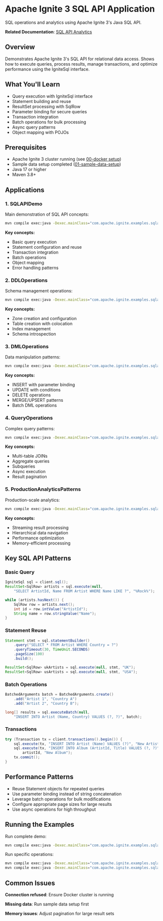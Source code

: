 # Apache Ignite 3 SQL API Application

SQL operations and analytics using Apache Ignite 3's Java SQL API.

**Related Documentation**: [SQL API Analytics](../../docs/03-data-access-apis/02-sql-api-analytics.md)

## Overview

Demonstrates Apache Ignite 3's SQL API for relational data access. Shows how to execute queries, process results, manage transactions, and optimize performance using the IgniteSql interface.

## What You'll Learn

- Query execution with IgniteSql interface
- Statement building and reuse
- ResultSet processing with SqlRow
- Parameter binding for secure queries
- Transaction integration
- Batch operations for bulk processing
- Async query patterns
- Object mapping with POJOs

## Prerequisites

- Apache Ignite 3 cluster running (see [00-docker setup](../00-docker/README.md))
- Sample data setup completed ([01-sample-data-setup](../01-sample-data-setup/))
- Java 17 or higher
- Maven 3.8+

## Applications

### 1. SQLAPIDemo

Main demonstration of SQL API concepts:

```bash
mvn compile exec:java -Dexec.mainClass="com.apache.ignite.examples.sqlapi.SQLAPIDemo"
```

**Key concepts:**

- Basic query execution
- Statement configuration and reuse
- Transaction integration
- Batch operations
- Object mapping
- Error handling patterns

### 2. DDLOperations

Schema management operations:

```bash
mvn compile exec:java -Dexec.mainClass="com.apache.ignite.examples.sqlapi.DDLOperations"
```

**Key concepts:**

- Zone creation and configuration
- Table creation with colocation
- Index management
- Schema introspection

### 3. DMLOperations

Data manipulation patterns:

```bash
mvn compile exec:java -Dexec.mainClass="com.apache.ignite.examples.sqlapi.DMLOperations"
```

**Key concepts:**

- INSERT with parameter binding
- UPDATE with conditions
- DELETE operations
- MERGE/UPSERT patterns
- Batch DML operations

### 4. QueryOperations

Complex query patterns:

```bash
mvn compile exec:java -Dexec.mainClass="com.apache.ignite.examples.sqlapi.QueryOperations"
```

**Key concepts:**

- Multi-table JOINs
- Aggregate queries
- Subqueries
- Async execution
- Result pagination

### 5. ProductionAnalyticsPatterns

Production-scale analytics:

```bash
mvn compile exec:java -Dexec.mainClass="com.apache.ignite.examples.sqlapi.ProductionAnalyticsPatterns"
```

**Key concepts:**

- Streaming result processing
- Hierarchical data navigation
- Performance optimization
- Memory-efficient processing

## Key SQL API Patterns

### Basic Query

```java
IgniteSql sql = client.sql();
ResultSet<SqlRow> artists = sql.execute(null, 
    "SELECT ArtistId, Name FROM Artist WHERE Name LIKE ?", "%Rock%");

while (artists.hasNext()) {
    SqlRow row = artists.next();
    int id = row.intValue("ArtistId");
    String name = row.stringValue("Name");
}
```

### Statement Reuse

```java
Statement stmt = sql.statementBuilder()
    .query("SELECT * FROM Artist WHERE Country = ?")
    .queryTimeout(30, TimeUnit.SECONDS)
    .pageSize(100)
    .build();

ResultSet<SqlRow> ukArtists = sql.execute(null, stmt, "UK");
ResultSet<SqlRow> usArtists = sql.execute(null, stmt, "USA");
```

### Batch Operations

```java
BatchedArguments batch = BatchedArguments.create()
    .add("Artist 1", "Country A")
    .add("Artist 2", "Country B");

long[] results = sql.executeBatch(null,
    "INSERT INTO Artist (Name, Country) VALUES (?, ?)", batch);
```

### Transactions

```java
try (Transaction tx = client.transactions().begin()) {
    sql.execute(tx, "INSERT INTO Artist (Name) VALUES (?)", "New Artist");
    sql.execute(tx, "INSERT INTO Album (ArtistId, Title) VALUES (?, ?)", 
        artistId, "New Album");
    tx.commit();
}
```

## Performance Patterns

- Reuse Statement objects for repeated queries
- Use parameter binding instead of string concatenation
- Leverage batch operations for bulk modifications
- Configure appropriate page sizes for large results
- Use async operations for high throughput

## Running the Examples

Run complete demo:

```bash
mvn compile exec:java -Dexec.mainClass="com.apache.ignite.examples.sqlapi.SQLAPIDemo"
```

Run specific operations:

```bash
mvn compile exec:java -Dexec.mainClass="com.apache.ignite.examples.sqlapi.QueryOperations"
mvn compile exec:java -Dexec.mainClass="com.apache.ignite.examples.sqlapi.ProductionAnalyticsPatterns"
```

## Common Issues

**Connection refused**: Ensure Docker cluster is running

**Missing data**: Run sample data setup first

**Memory issues**: Adjust pagination for large result sets
